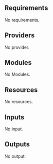 <!-- markdownlint-disable -->
## Requirements

No requirements.

## Providers

No provider.

## Modules

No Modules.

## Resources

No resources.

## Inputs

No input.

## Outputs

No output.
<!-- markdownlint-restore -->
